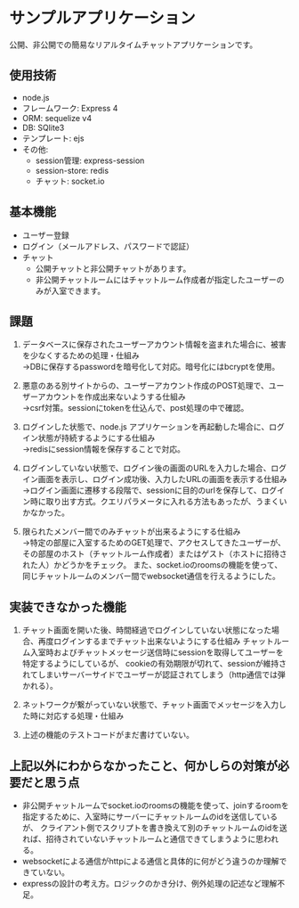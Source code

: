 # サンプルアプリケーション
公開、非公開での簡易なリアルタイムチャットアプリケーションです。

## 使用技術
* node.js 
* フレームワーク: Express 4 
* ORM: sequelize v4
* DB: SQlite3
* テンプレート: ejs
* その他: 
  * session管理: express-session
  * session-store: redis
  * チャット: socket.io

## 基本機能
* ユーザー登録
* ログイン（メールアドレス、パスワードで認証）
* チャット
  * 公開チャットと非公開チャットがあります。
  * 非公開チャットルームにはチャットルーム作成者が指定したユーザーのみが入室できます。

## 課題
1. データベースに保存されたユーザーアカウント情報を盗まれた場合に、被害を少なくするための処理・仕組み<br>
→DBに保存するpasswordを暗号化して対応。暗号化にはbcryptを使用。

2. 悪意のある別サイトからの、ユーザーアカウント作成のPOST処理で、ユーザーアカウントを作成出来ないようする仕組み<br>
→csrf対策。sessionにtokenを仕込んで、post処理の中で確認。

3. ログインした状態で、node.js アプリケーションを再起動した場合に、ログイン状態が持続するようにする仕組み<br>
→redisにsession情報を保存することで対応。

4. ログインしていない状態で、ログイン後の画面のURLを入力した場合、ログイン画面を表示し、ログイン成功後、入力したURLの画面を表示する仕組み<br>
→ログイン画面に遷移する段階で、sessionに目的のurlを保存して、ログイン時に取り出す方式。クエリパラメータに入れる方法もあったが、うまくいかなかった。
 
5. 限られたメンバー間でのみチャットが出来るようにする仕組み<br>
→特定の部屋に入室するためのGET処理で、アクセスしてきたユーザーが、その部屋のホスト（チャットルーム作成者）またはゲスト（ホストに招待された人）かどうかをチェック。
また、socket.ioのroomsの機能を使って、同じチャットルームのメンバー間でwebsocket通信を行えるようにした。

## 実装できなかった機能
1. チャット画面を開いた後、時間経過でログインしていない状態になった場合、再度ログインするまでチャット出来ないようにする仕組み
チャットルーム入室時およびチャットメッセージ送信時にsessionを取得してユーザーを特定するようにしているが、
cookieの有効期限が切れて、sessionが維持されてしまいサーバーサイドでユーザーが認証されてしまう（http通信では弾かれる）。

2. ネットワークが繋がっていない状態で、チャット画面でメッセージを入力した時に対応する処理・仕組み

3. 上述の機能のテストコードがまだ書けていない。

## 上記以外にわからなかったこと、何かしらの対策が必要だと思う点
* 非公開チャットルームでsocket.ioのroomsの機能を使って、joinするroomを指定するために、入室時にサーバーにチャットルームのidを送信しているが、
クライアント側でスクリプトを書き換えて別のチャットルームのidを送れば、招待されていないチャットルームと通信できてしまうように思われる。
* websocketによる通信がhttpによる通信と具体的に何がどう違うのか理解できていない。
* expressの設計の考え方。ロジックのかき分け、例外処理の記述など理解不足。

